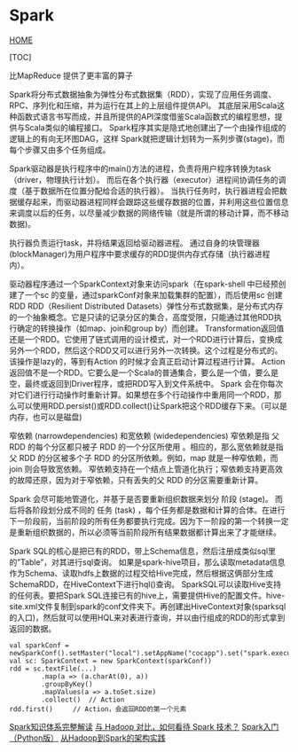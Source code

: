 # Spark
[HOME](http://spark.apache.org)

[TOC]

比MapReduce 提供了更丰富的算子

Spark将分布式数据抽象为弹性分布式数据集（RDD），实现了应用任务调度、RPC、序列化和压缩，并为运行在其上的上层组件提供API。
其底层采用Scala这种函数式语言书写而成，并且所提供的API深度借鉴Scala函数式的编程思想，提供与Scala类似的编程接口。
Spark程序其实是隐式地创建出了一个由操作组成的逻辑上的有向无环图DAG，这样 Spark就把逻辑计划转为一系列步骤(stage)，而每个步骤又由多个任务组成。

Spark驱动器是执行程序中的main()方法的进程，负责将用户程序转换为task（driver，物理执行计划）。
而后在各个执行器（executor）进程间协调任务的调度（基于数据所在位置分配给合适的执行器）。
当执行任务时，执行器进程会把数据缓存起来，而驱动器进程同样会跟踪这些缓存数据的位置，并利用这些位置信息来调度以后的任务，以尽量减少数据的网络传输（就是所谓的移动计算，而不移动数据)。

执行器负责运行task，并将结果返回给驱动器进程。
通过自身的块管理器(blockManager)为用户程序中要求缓存的RDD提供内存式存储（执行器进程内）。

驱动器程序通过一个SparkContext对象来访问spark（在spark-shell 中已经预创建了一个sc 的变量，通过sparkConf对象来加载集群的配置），而后使用sc 创建RDD
RDD（Resilient Distributed Datasets）弹性分布式数据集，是分布式内存的一个抽象概念。它是只读的记录分区的集合，高度受限，只能通过其他RDD执行确定的转换操作（如map、join和group by）而创建。
Transformation返回值还是一个RDD。它使用了链式调用的设计模式，对一个RDD进行计算后，变换成另外一个RDD，然后这个RDD又可以进行另外一次转换。这个过程是分布式的。该操作是lazy的，等到有Action 的时候才会真正启动计算过程进行计算。
Action返回值不是一个RDD。它要么是一个Scala的普通集合，要么是一个值，要么是空，最终或返回到Driver程序，或把RDD写入到文件系统中。
Spark 会在你每次对它们进行行动操作时重新计算。如果想在多个行动操作中重用同一个RDD，那么可以使用RDD.persist()或RDD.collect()让Spark把这个RDD缓存下来。（可以是内存，也可以是磁盘)

窄依赖 (narrowdependencies) 和宽依赖 (widedependencies) 
窄依赖是指 父 RDD 的每个分区都只被子 RDD 的一个分区所使用 。相应的，那么宽依赖就是指父 RDD 的分区被多个子 RDD 的分区所依赖。例如，map 就是一种窄依赖，而 join 则会导致宽依赖。
窄依赖支持在一个结点上管道化执行；窄依赖支持更高效的故障还原，因为对于窄依赖，只有丢失的父 RDD 的分区需要重新计算。


Spark 会尽可能地管道化，并基于是否要重新组织数据来划分 阶段 (stage)。
而后将各阶段划分成不同的 任务 (task) ，每个任务都是数据和计算的合体。在进行下一阶段前，当前阶段的所有任务都要执行完成。因为下一阶段的第一个转换一定是重新组织数据的，所以必须等当前阶段所有结果数据都计算出来了才能继续。

Spark SQL的核心是把已有的RDD，带上Schema信息，然后注册成类似sql里的”Table”，对其进行sql查询。
如果是spark-hive项目，那么读取metadata信息作为Schema、读取hdfs上数据的过程交给Hive完成，然后根据这俩部分生成SchemaRDD，在HiveContext下进行hql()查询。
SparkSQL可以读取Hive支持的任何表。要把Spark SQL连接已有的hive上，需要提供Hive的配置文件。hive-site.xml文件复制到spark的conf文件夹下。再创建出HiveContext对象(sparksql的入口)，然后就可以使用HQL来对表进行查询，并以由行组成的RDD的形式拿到返回的数据。


```
val sparkConf = newSparkConf().setMaster("local").setAppName("cocapp").set("spark.executor.memory","1g")
val sc: SparkContext = new SparkContext(sparkConf))
rdd = sc.textFile(...)
		.map(a => (a.charAt(0), a))
		.groupByKey()
		.mapValues(a => a.toSet.size)
		.collect()	// Action
rdd.first()		// Action，会返回RDD的第一个元素
```

[Spark知识体系完整解读](http://mt.sohu.com/20160522/n450849016.shtml)
[与 Hadoop 对比，如何看待 Spark 技术？](http://www.zhihu.com/question/26568496)
[Spark入门（Python版）](http://blog.jobbole.com/86232/)
[从Hadoop到Spark的架构实践](http://www.csdn.net/article/2015-06-08/2824889)
